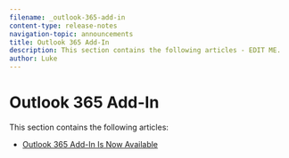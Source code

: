 ```yaml
---
filename: _outlook-365-add-in
content-type: release-notes
navigation-topic: announcements
title: Outlook 365 Add-In
description: This section contains the following articles - EDIT ME.
author: Luke
---
```


# Outlook 365 Add-In

This section contains the following articles:

* [Outlook 365 Add-In Is Now Available](../../product-announcements/outlook-365-add-in/outlook-365-add-in-now-available.md)

